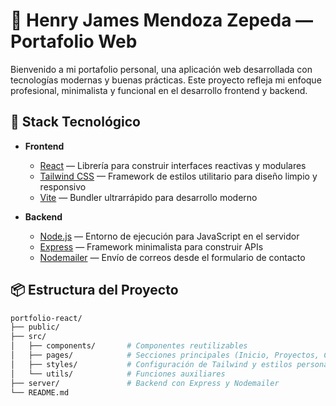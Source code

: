# 🧠 Henry James Mendoza Zepeda — Portafolio Web

Bienvenido a mi portafolio personal, una aplicación web desarrollada con tecnologías modernas y buenas prácticas. Este proyecto refleja mi enfoque profesional, minimalista y funcional en el desarrollo frontend y backend.

## 🚀 Stack Tecnológico

- **Frontend**
  - [React](https://reactjs.org/) — Librería para construir interfaces reactivas y modulares
  - [Tailwind CSS](https://tailwindcss.com/) — Framework de estilos utilitario para diseño limpio y responsivo
  - [Vite](https://vitejs.dev/) — Bundler ultrarrápido para desarrollo moderno

- **Backend**
  - [Node.js](https://nodejs.org/) — Entorno de ejecución para JavaScript en el servidor
  - [Express](https://expressjs.com/) — Framework minimalista para construir APIs
  - [Nodemailer](https://nodemailer.com/) — Envío de correos desde el formulario de contacto

## 📦 Estructura del Proyecto

```bash
portfolio-react/
├── public/
├── src/
│   ├── components/       # Componentes reutilizables
│   ├── pages/            # Secciones principales (Inicio, Proyectos, Contacto)
│   ├── styles/           # Configuración de Tailwind y estilos personalizados
│   └── utils/            # Funciones auxiliares
├── server/               # Backend con Express y Nodemailer
└── README.md
